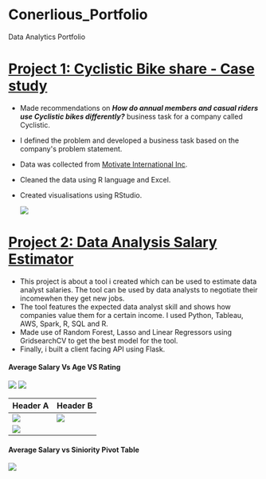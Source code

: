 # Conerlious_Portfolio
Data Analytics Portfolio

# [Project 1: Cyclistic Bike share - Case study](https://rpubs.com/Corny26Saga/871934) 
* Made recommendations on _**How do annual members and casual riders use Cyclistic bikes differently?**_ business task for a company called Cyclistic. 
* I defined the problem and developed a business task based on the company's problem statement. 
* Data was collected from [Motivate International Inc](https://divvy-tripdata.s3.amazonaws.com/index.html). 
* Cleaned the data using R language and Excel. 
* Created visualisations using RStudio. 

    ![](https://i.imgur.com/BMzgXmI.png)


# [Project 2: Data Analysis Salary Estimator](https://github.com/saco1621/da_salary_proj.git)
* This project is about a tool i created which can be used to estimate data analyst salaries. The tool can be used by data analysts to negotiate their incomewhen they get new jobs.
* The tool features the expected data analyst skill and shows how companies value them for a certain income. I used Python, Tableau, AWS, Spark, R, SQL and R.
* Made use of Random Forest, Lasso and Linear Regressors using GridsearchCV to get the best model for the tool. 
* Finally, i built a client facing API using Flask. 
#### Average Salary Vs Age VS Rating
 ![](https://i.imgur.com/pBi8etL.png)   ![](https://i.imgur.com/LH6df3C.png)

| Header A       | Header B       |
| -------------- | -------------- |
| ![](https://i.imgur.com/pBi8etL.png)   | ![](https://i.imgur.com/LH6df3C.png) |
|  ![](https://i.imgur.com/JkGegIy.png)|

#### Average Salary vs Siniority Pivot Table

   ![](https://i.imgur.com/JkGegIy.png)

